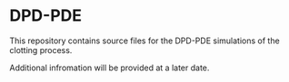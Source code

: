 # DPD-PDE
This repository contains source files for the DPD-PDE simulations of the clotting process.

Additional infromation will be provided at a later date.